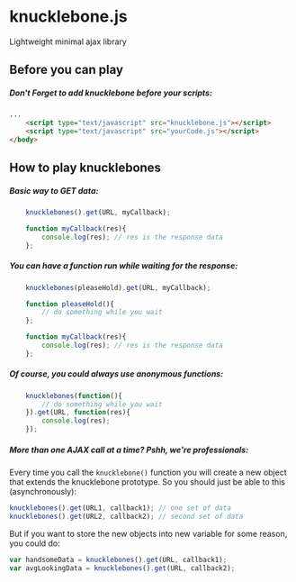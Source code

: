 # knucklebone.js
Lightweight minimal ajax library

## Before you can play
##### Don't Forget to add knucklebone __before__ your scripts:
```html
...
	<script type="text/javascript" src="knucklebone.js"></script>
	<script type="text/javascript" src="yourCode.js"></script>
</body>
```

## How to play knucklebones
##### Basic way to GET data:
```javascript
	knucklebones().get(URL, myCallback);

	function myCallback(res){
		console.log(res); // res is the response data
	};  
```

##### You can have a function run while waiting for the response:
```javascript
	knucklebones(pleaseHold).get(URL, myCallback);

	function pleaseHold(){
		// do something while you wait
	};

	function myCallback(res){
		console.log(res); // res is the response data
	};
```

##### Of course, you could always use anonymous functions:
```javascript
	knucklebones(function(){
		// do something while you wait
	}).get(URL, function(res){
		console.log(res);
	});
```

##### More than one AJAX call at a time? Pshh, we're professionals:
Every time you call the `knucklebone()` function you will create a new object that extends the knucklebone prototype.
So you should just be able to this (asynchronously): 
```javascript
knucklebones().get(URL1, callback1); // one set of data
knucklebones().get(URL2, callback2); // second set of data
```
But if you want to store the new objects into new variable for some reason, you could do: 
```javascript
var handsomeData = knucklebones().get(URL, callback1);
var avgLookingData = knucklebones().get(URL, callback2);
```



